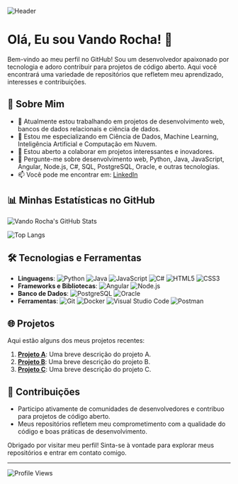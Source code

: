 ![Header](https://user-images.githubusercontent.com/yourimagepath/header.gif) <!-- Substitua pelo link da sua imagem animada -->

# Olá, Eu sou Vando Rocha! 👋

Bem-vindo ao meu perfil no GitHub! Sou um desenvolvedor apaixonado por tecnologia e adoro contribuir para projetos de código aberto. Aqui você encontrará uma variedade de repositórios que refletem meu aprendizado, interesses e contribuições.

## 🚀 Sobre Mim

- 🔭 Atualmente estou trabalhando em projetos de desenvolvimento web, bancos de dados relacionais e ciência de dados.
- 🌱 Estou me especializando em Ciência de Dados, Machine Learning, Inteligência Artificial e Computação em Nuvem.
- 👯 Estou aberto a colaborar em projetos interessantes e inovadores.
- 💬 Pergunte-me sobre desenvolvimento web, Python, Java, JavaScript, Angular, Node.js, C#, SQL, PostgreSQL, Oracle, e outras tecnologias.
- 📫 Você pode me encontrar em: [LinkedIn](https://www.linkedin.com/in/vando-rocha/)

## 📊 Minhas Estatísticas no GitHub

![Vando Rocha's GitHub Stats](https://github-readme-stats.vercel.app/api?username=Vando-Rocha&show_icons=true&theme=radical)

![Top Langs](https://github-readme-stats.vercel.app/api/top-langs/?username=Vando-Rocha&layout=compact&theme=radical)

## 🛠️ Tecnologias e Ferramentas

- **Linguagens**: ![Python](https://img.shields.io/badge/-Python-333333?style=flat&logo=python) ![Java](https://img.shields.io/badge/-Java-333333?style=flat&logo=java) ![JavaScript](https://img.shields.io/badge/-JavaScript-333333?style=flat&logo=javascript) ![C#](https://img.shields.io/badge/-C%23-333333?style=flat&logo=c-sharp) ![HTML5](https://img.shields.io/badge/-HTML5-333333?style=flat&logo=html5) ![CSS3](https://img.shields.io/badge/-CSS3-333333?style=flat&logo=css3)
- **Frameworks e Bibliotecas**: ![Angular](https://img.shields.io/badge/-Angular-333333?style=flat&logo=angular) ![Node.js](https://img.shields.io/badge/-Node.js-333333?style=flat&logo=node.js)
- **Banco de Dados**: ![PostgreSQL](https://img.shields.io/badge/-PostgreSQL-333333?style=flat&logo=postgresql) ![Oracle](https://img.shields.io/badge/-Oracle-333333?style=flat&logo=oracle)
- **Ferramentas**: ![Git](https://img.shields.io/badge/-Git-333333?style=flat&logo=git) ![Docker](https://img.shields.io/badge/-Docker-333333?style=flat&logo=docker) ![Visual Studio Code](https://img.shields.io/badge/-VS%20Code-333333?style=flat&logo=visual-studio-code) ![Postman](https://img.shields.io/badge/-Postman-333333?style=flat&logo=postman)

## 🌐 Projetos

Aqui estão alguns dos meus projetos recentes:

1. **[Projeto A](https://github.com/Vando-Rocha/Projeto-A)**: Uma breve descrição do projeto A.
2. **[Projeto B](https://github.com/Vando-Rocha/Projeto-B)**: Uma breve descrição do projeto B.
3. **[Projeto C](https://github.com/Vando-Rocha/Projeto-C)**: Uma breve descrição do projeto C.

## 🌟 Contribuições

- Participo ativamente de comunidades de desenvolvedores e contribuo para projetos de código aberto.
- Meus repositórios refletem meu comprometimento com a qualidade do código e boas práticas de desenvolvimento.

Obrigado por visitar meu perfil! Sinta-se à vontade para explorar meus repositórios e entrar em contato comigo.

---

![Profile Views](https://komarev.com/ghpvc/?username=Vando-Rocha&color=blue)
